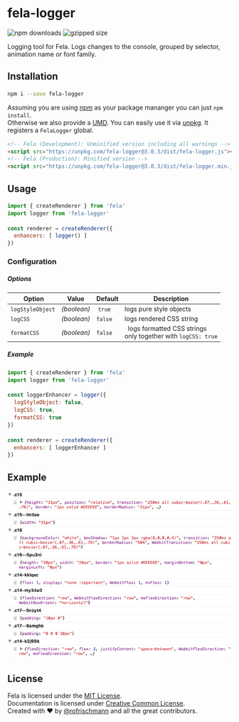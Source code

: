 # fela-logger

<img alt="npm downloads" src="https://img.shields.io/npm/dm/fela-logger.svg">
<img alt="gzipped size" src="https://img.shields.io/badge/gzipped-1.68kb-brightgreen.svg">

Logging tool for Fela. Logs changes to the console, grouped by selector, animation name or font family.

## Installation
```sh
npm i --save fela-logger
```
Assuming you are using [npm](https://www.npmjs.com) as your package mananger you can just `npm install`.<br>
Otherwise we also provide a [UMD](https://github.com/umdjs/umd). You can easily use it via [unpkg](https://unpkg.com/). It registers a `FelaLogger` global.
```HTML
<!-- Fela (Development): Unminified version including all warnings -->
<script src="https://unpkg.com/fela-logger@3.0.3/dist/fela-logger.js"></script>
<!-- Fela (Production): Minified version -->
<script src="https://unpkg.com/fela-logger@3.0.3/dist/fela-logger.min.js"></script>
```


## Usage
```javascript
import { createRenderer } from 'fela'
import logger from 'fela-logger'

const renderer = createRenderer({
  enhancers: [ logger() ]
})
```
### Configuration
##### Options
| Option | Value | Default | Description |
| --- | --- | --- | --- |
| `logStyleObject` | *(boolean)* | `true` | logs pure style objects |
| `logCSS` | *(boolean)* | `false` | logs rendered CSS string |
| `formatCSS` | *(boolean)* | `false` |  logs formatted CSS strings<br>only together with `logCSS: true` |

##### Example
```javascript
import { createRenderer } from 'fela'
import logger from 'fela-logger'

const loggerEnhancer = logger({
  logStyleObject: false,
  logCSS: true,
  formatCSS: true
})

const renderer = createRenderer({
  enhancers: [ loggerEnhancer ]
})
```

## Example
<img src="preview.png">

## License
Fela is licensed under the [MIT License](http://opensource.org/licenses/MIT).<br>
Documentation is licensed under [Creative Common License](http://creativecommons.org/licenses/by/4.0/).<br>
Created with ♥ by [@rofrischmann](http://rofrischmann.de) and all the great contributors.
